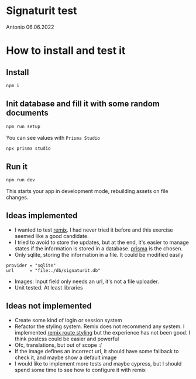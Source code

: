 # Signaturit test

Antonio 06.06.2022

# How to install and test it

## Install

```sh
npm i
```

## Init database and fill it with some random documents

```sh
npm run setup
```

You can see values with `Prisma Studio`

```sh
npx prisma studio
```

## Run it

```sh
npm run dev
```

This starts your app in development mode, rebuilding assets on file changes.

## Ideas implemented

- I wanted to test [remix](https://remix.run/). I had never tried it before and this exercise seemed like a good candidate.
- I tried to avoid to store the updates, but at the end, it's easier to manage states if the information is stored in a database. [prisma](https://www.prisma.io/) is the chosen.
- Only sqlite, storing the information in a file. It could be modified easily

```
provider = "sqlite"
url      = "file:./db/signaturit.db"
```

- Images: Input field only needs an url, it's not a file uploader.
- Unit tested. At least libraries

## Ideas not implemented

- Create some kind of login or session system
- Refactor the styling system. Remix does not recommend any system. I implemented [remix route styling](hhttps://remix.run/docs/en/v1/guides/styling#route-styles) but the experience has not been good. I think postcss could be easier and powerful
- Ofc, translations, but out of scope :/
- If the image defines an incorrect url, it should have some fallback to check it, and maybe show a default image
- I would like to implement more tests and maybe cypress, but I should spend some time to see how to configure it with remix

